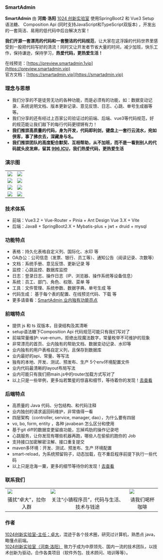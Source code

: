 ### SmartAdmin
**SmartAdmin** 由 **河南·洛阳** [1024 创新实验室](https://www.1024lab.net/) 使用SpringBoot2 和 Vue3 Setup语法糖、 Composition Api (同时支持JavaScript和TypeScript双版本) ，开发出的一套简洁、易用的低代码中后台解决方案！  

**我们开源一套漂亮的代码和一套整洁的代码规范**，让大家在这浮躁的代码世界里感受到一股把代码写好的清流！同时又让开发者节省大量的时间，减少加班，快乐工作，保持谦逊，保持学习，**热爱代码，更热爱生活！**


在线预览：[https://preview.smartadmin.1vip](https://preview.smartadmin.vip)  
官方文档：[https://smartadmin.vip](https://smartadmin.vip)  

### 理念与思想

- 我们分享的不是徒劳无功的各种功能，而是必须有的功能，如：数据变动记录、系统说明文档、版本更新记录、意见反馈、日志、心跳、单号生成器等等。
- 我们分享的还有经过上百家公司验证过的前端、后端、vue3等代码规范，好的规范能让我们敲下的每行代码更铿锵有力！
- **我们推崇高质量的代码，身为开发，代码即利剑，键盘上一套行云流水，宛如侠客，事了拂衣去，深藏身与名。**
- **我们推崇团队的高度配合默契、互相帮助，从不加班，而不是一看到别人的代码就头皮发麻，留其 [996.ICU](https://baike.baidu.com/item/996.ICU)，我们热爱代码，更热爱生活**

### 演示图
<table>
<tr>
  <td><img src="https://gitee.com/lab1024/smart-admin/raw/master/%E6%88%AA%E5%9B%BE/1-1.png"/></td>
  <td><img src="https://gitee.com/lab1024/smart-admin/raw/master/%E6%88%AA%E5%9B%BE/2-1.png"/></td>
</tr>
<tr>
  <td><img src="https://gitee.com/lab1024/smart-admin/raw/master/%E6%88%AA%E5%9B%BE/4-2.png"/></td>
  <td><img src="https://gitee.com/lab1024/smart-admin/raw/master/%E6%88%AA%E5%9B%BE/3-1.png"/></td>
</tr>
<tr>
  <td><img src="https://gitee.com/lab1024/smart-admin/raw/master/%E6%88%AA%E5%9B%BE/5-1.png"/></td>
  <td><img src="https://gitee.com/lab1024/smart-admin/raw/master/%E6%88%AA%E5%9B%BE/6-1.png"/></td>
</tr>
<tr>
  <td><img src="https://gitee.com/lab1024/smart-admin/raw/master/%E6%88%AA%E5%9B%BE/code1.png"/></td>
  <td><img src="https://gitee.com/lab1024/smart-admin/raw/master/%E6%88%AA%E5%9B%BE/code2.png"/></td>
</tr>

</table>

### 技术体系

- 前端：Vue3.2 + Vue-Router + Pinia + Ant Design Vue 3.X + Vite
- 后端：Java8 + SpringBoot2.X + Mybatis-plus + jwt + druid + mysql

### 功能特点

- 表格：持久化表格自定义列、国际化、水印 等
- OA办公：公司信息（发票、银行、员工等）、通知公告（阅读记录、次数等）
- 文档：系统手册、意见反馈、更新记录 等
- 监控：心跳监控、数据库监控
- 日志：登录日志、操作日志（IP、浏览器、操作系统等设备信息）
- 系统：员工、部门、角色、权限、菜单 等
- 工具：文件管理、系统参数、数据字典、单号生成 等
- 代码生成： 基于每个表的配置、在线预览代码、下载 等
- 更多请查看：[SmartAdmin 业内独有功能亮点](https://smartadmin.vip/views/v2/base/FunctionFeature.html)

### 前端特点

- 提供 js 和 ts 双版本，目录结构及其清晰
- setup语法糖下Composition Api 代码规范可能只有我们写对了
- 前端常量维护: vue-enum，拒绝出现魔法数字，常量枚举不可维护的现象
- 非常漂亮的首页、业内独有的帮助文档、数据变动记录、水印等
- 业内独有的用户表格自定义列，且保存到数据库
- 业内最好的api、常量、等写法
- 独有的本地、开发、测试、预发布、生产 5个env环境配置文件
- 业内代码最清晰的layout布局写法
- 业内可能只有我们把main.js中的router加载方式写对了
- 以上只是一些举例，更多灿若繁星的惊喜和细节，等待着你的发现！[去查看](https://smartadmin.vip/views/v2/base/CodeFeature.html)


### 后端特点

- 高质量的 Java 代码、分包结构、和代码注释
- 业内独创的请求返回码维护，非常值得一看
- 四层架构（controller, service, manager, dao），为什么要有四层
- vo, bo, form, entity ，各种 javabean 怎么区分和使用
- 基于git diff的数据变更留痕功能，忘掉鸡肋的操作记录吧
- 心跳服务，让你发现有哪些机器再跑，哪些人在偷偷的跑你的 Job
- 支持接口加密解密注解、接口重复提交
- maven多环境：开发、测试、预发布、生产 环境配置
- smart-reload，为系统预留钩子，动态加载，在不重启程序前提下执行一些代码
- 以上只是沧海一粟，更多的细节等待你的发现！[去查看](https://smartadmin.vip/views/v2/base/CodeFeature.html)

### 联系我们

<table>
<tr>
  <td><img src="https://gitee.com/lab1024/smart-admin/raw/master/%E6%88%AA%E5%9B%BE/zhuoda-wechat.jpg"/></td>
  <td><img src="https://gitee.com/lab1024/smart-admin/raw/master/%E6%88%AA%E5%9B%BE/xiaozhen-gzh.jpg"/></td>
  <td><img src="https://gitee.com/lab1024/smart-admin/raw/master/%E6%88%AA%E5%9B%BE/zhuoda-wechat-money-v1.jpg"/></td>
</tr>
<tr>
  <td style="text-align:center">骚扰“卓大”，拉你入群</td>
  <td style="text-align:center">关注“小镇程序员”，代码与生活、技术与钱途</td>
  <td style="text-align:center">请我们喝杯咖啡</td>
</tr>
</table>

### 作者

[1024创新实验室-主任：卓大](https://zhuoda.vip)，混迹于各个技术圈，研究过计算机，熟悉点 java，略懂点前端。  
[1024创新实验室（河南·洛阳）](https://1024lab.net) 致力于成为中原领先、国内一流的技术团队，以技术创新为驱动，合作各类项目（软件外包、技术顾问、培训等等）。

